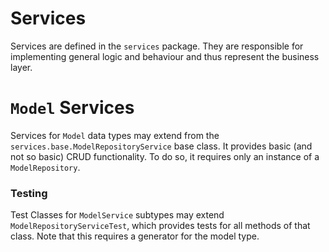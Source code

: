 # Services

Services are defined in the `services` package. They are responsible for implementing general logic and behaviour and thus represent the business layer. 

# `Model` Services

Services for `Model` data types may extend from the `services.base.ModelRepositoryService` base class. It provides basic (and not so basic) CRUD functionality. To do so, it requires only an instance of a `ModelRepository`.

### Testing

Test Classes for `ModelService` subtypes may extend `ModelRepositoryServiceTest`, which provides tests for all methods of that class. Note that this requires a generator for the model type.
